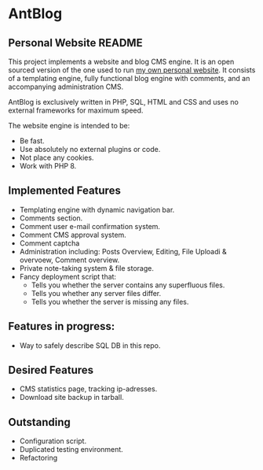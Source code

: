 # AntBlog
## Personal Website README
This project implements a website and blog CMS engine. It is an open sourced version of the one used to run [my own personal website](www.ethanvanwoerkom.com). It consists of a templating engine, fully functional blog engine with comments, and an accompanying administration CMS.

AntBlog is exclusively written in PHP, SQL, HTML and CSS and uses no external frameworks for maximum speed.

The website engine is intended to be:
- Be fast.
- Use absolutely no external plugins or code.
- Not place any cookies.
- Work with PHP 8.

## Implemented Features
- Templating engine with dynamic navigation bar.
- Comments section.
- Comment user e-mail confirmation system.
- Comment CMS approval system.
- Comment captcha
- Administration including: Posts Overview, Editing, File Uploadi & overvoew, Comment overview.
- Private note-taking system & file storage.
- Fancy deployment script that:
	- Tells you whether the server contains any superfluous files.
	- Tells you whether any server files differ.
	- Tells you whether the server is missing any files.

## Features in progress:
- Way to safely describe SQL DB in this repo.

## Desired Features
- CMS statistics page, tracking ip-adresses.
- Download site backup in tarball.

##  Outstanding
- Configuration script.
- Duplicated testing environment.
- Refactoring
